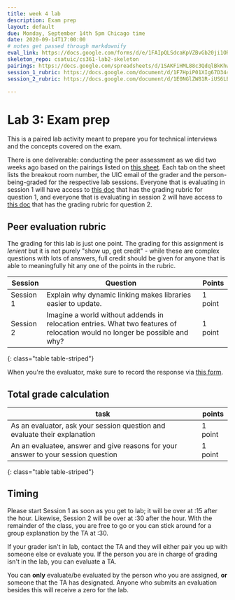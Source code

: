 ```yaml
---
title: week 4 lab
description: Exam prep
layout: default
due: Monday, September 14th 5pm Chicago time
date: 2020-09-14T17:00:00
# notes get passed through markdownify
eval_link: https://docs.google.com/forms/d/e/1FAIpQLSdcaKpVZBvGb20ji1OR1rB0xQKsA6tHsB0Jwq-i-LKhWJ1N9g/viewform
skeleton_repo: csatuic/cs361-lab2-skeleton
pairings: https://docs.google.com/spreadsheets/d/1SAKFiHML88c3QdqlBkKhwyikNp11wajp7YzKFNpXHno/
session_1_rubric: https://docs.google.com/document/d/1F7HpiP01XIg67D344auKhCeB8_BflukkjwvDqFnwIfM/edit?usp=sharing
session_2_rubric: https://docs.google.com/document/d/1E0NGlZW81R-iUS6LBUUF2kSpvBlx-HNP0qrH3vrd4oE/

---
```


# Lab 3: Exam prep

This is a paired lab activity meant to prepare you for technical interviews and the concepts covered
on the exam.


There is one deliverable: conducting the peer assessment as we did two weeks ago based on the
pairings listed on [this sheet]({{page.pairings}}). Each tab on the sheet lists the breakout room
number, the UIC email of the grader and the person-being-graded for the respective lab sessions.
Everyone that is evaluating in session 1 will have access to [this doc]({{page.session_1_rubric}}) that has the grading
rubric for question 1, and everyone that is evaluating in session 2 will have access to [this doc]({{page.session_2_rubric}})
that has the grading rubric for question 2.



## Peer evaluation rubric

The grading for this lab is just one point. The grading for this assignment is _lenient_ but it is
not purely "show up, get credit" - while these are complex questions with lots of answers, full
credit should be given for anyone that is able to meaningfully hit any one of the points in the
rubric.

| Session | Question | Points |
|---|---|---|
| Session 1 | Explain why dynamic linking makes libraries easier to update. | 1 point |
| Session 2 | Imagine a world without addends in relocation entries. What two features of relocation would no longer be possible and why? | 1 point |
{: class="table table-striped"}

When you're the evaluator, make sure to record the response via [this form]({{page.eval_link}}).

## Total grade calculation

| task | points |
|---|---|
| As an evaluator, ask your session question and evaluate their explanation | 1 point |
| An an evaluatee, answer and give reasons for your answer to your session question | 1 point |
{: class="table table-striped"}

## Timing 

Please start Session 1 as soon as you get to lab; it will be over at :15 after the hour. Likewise,
Session 2 will be over at :30 after the hour. With the remainder of the class, you are free to go or
you can stick around for a group explanation by the TA at :30.


If your grader isn't in lab, contact the TA and they
will either pair you up with someone else or evaluate you. If the person you are in charge of
grading isn't in the lab, you can evaluate a TA.


You can **only** evaluate/be evaluated by the person who you are assigned, **or** someone that the
TA has designated. Anyone who submits an evaluation besides this will receive a zero for the lab.
